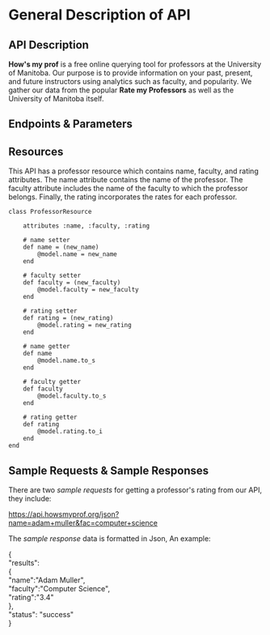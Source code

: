 # General Description of API

## API Description
**How's my prof** is a free online querying tool for professors at the University of Manitoba. Our purpose is to provide information on your past, present, and future instructors using analytics such as faculty, and popularity. We gather our data from the popular **Rate my Professors** as well as the University of Manitoba itself.
## Endpoints & Parameters

## Resources
This API has a professor resource which contains name, faculty, and rating attributes. The name attribute contains the name of the professor. The faculty attribute includes the name of the faculty to which the professor belongs. Finally, the rating incorporates the rates for each professor.

```
class ProfessorResource 
    
    attributes :name, :faculty, :rating
    
    # name setter
    def name = (new_name)
        @model.name = new_name
    end
    
    # faculty setter 
    def faculty = (new_faculty)
        @model.faculty = new_faculty
    end
    
    # rating setter
    def rating = (new_rating)
        @model.rating = new_rating
    end
    
    # name getter
    def name 
        @model.name.to_s
    end
    
    # faculty getter
    def faculty 
        @model.faculty.to_s
    end
    
    # rating getter
    def rating
        @model.rating.to_i
    end
end
```

## Sample Requests & Sample Responses
There are two _sample requests_ for getting a professor's rating from our API, they include:  
 
https://api.howsmyprof.org/json?name=adam+muller&fac=computer+science  

The _sample response_ data is formatted in Json, An example:

{  
    "results":   
    {  
       "name":"Adam Muller",  
       "faculty":"Computer Science",  
       "rating":"3.4"  
    },  
    "status": "success"  
}  


